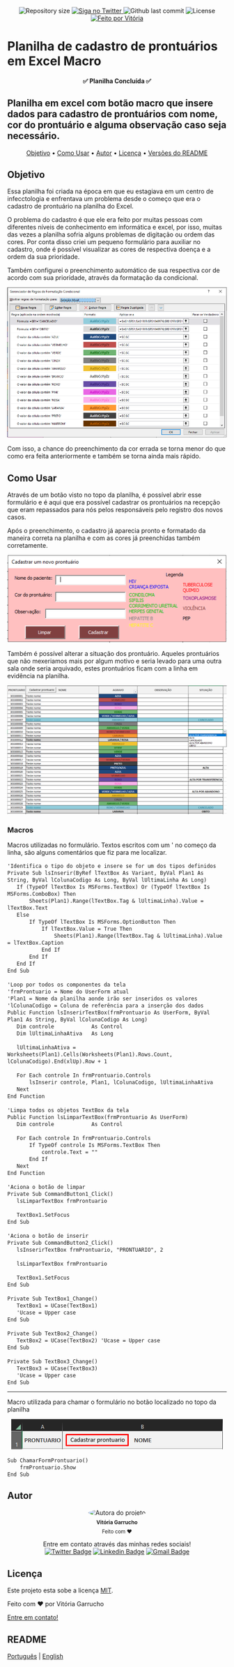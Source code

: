 <p align="center">
  <img alt="Repository size" src="https://img.shields.io/github/directory-file-count/marelps/excel-agendamento-de-consulta?style=flat-square">
  <a href="https://twitter.com/piterparquinho">
    <img alt="Siga no Twitter" src="https://img.shields.io/twitter/url?style=social&url=https%3A%2F%2Ftwitter.com%2Fpiterparquinho">
  </a>
  <img alt="Github last commit" src="https://img.shields.io/github/last-commit/marelps/excel-agendamento-de-consulta?style=flat-square">
   <img alt="License" src="https://img.shields.io/badge/license-MIT-brightgreen">
  <a href="https://rocketseat.com.br">
    <img alt="Feito por Vitória" src="https://img.shields.io/badge/feito%20por-Vitória-%237519C1">
  </a>

# Planilha de cadastro de prontuários em Excel Macro
<h4 align="center"> 
	✅ Planilha Concluída ✅
</h4>

##  Planilha em excel com botão macro que insere dados para cadastro de prontuários com nome, cor do prontuário e alguma observação caso seja necessário. 

<p align="center">
 <a href="#objetivo">Objetivo</a> •
 <a href="#como-usar">Como Usar</a> •  
 <a href="#autor">Autor</a> • 
  <a href="#licença">Licença</a> • 
 <a href="#readme">Versões do README</a>
</p>

## Objetivo
Essa planilha foi criada na época em que eu estagiava em um centro de infecctologia e enfrentava um problema desde o começo que era o cadastro de prontuário na planilha do Excel.

O problema do cadastro é que ele era feito por muitas pessoas com diferentes níveis de conhecimento em informática e excel, por isso, muitas das vezes a planilha sofria alguns problemas de digitação ou ordem das cores. Por conta disso criei um pequeno formulário para auxiliar no cadastro, onde é possível visualizar as cores de respectiva doença e a ordem da sua prioridade. 

Também configurei o preenchimento automático de sua respectiva cor de acordo com sua prioridade, através da formatação da condicional.

<p align="center">
<img src="imgs/condicional.png" alt="Formatação Condicional">
</p>

Com isso, a chance do preenchimento da cor errada se torna menor do que como era feita anteriormente e também se torna ainda mais rápido.


 ## Como Usar
 Através de um botão visto no topo da planilha, é possível abrir esse formulário e é aqui que era possível cadastrar os prontuários na recepção que eram repassados para nós pelos responsáveis pelo registro dos novos casos. 
 
 Após o preenchimento, o cadastro já aparecia pronto e formatado da maneira correta na planilha e com as cores já preenchidas também corretamente.

<p align="center">
   <img src="imgs/form.png" alt="Formulário">
</p>

Também é possível alterar a situação dos prontuário. Aqueles prontuários que não mexeriamos mais por algum motivo e seria levado para uma outra sala onde seria arquivado, estes prontuários ficam com a linha em evidência na planilha.

<p align="center">
<img src="imgs/planilha.png" alt="Planilha">
</p>

 ### Macros
 Macros utilizadas no formulário. Textos escritos com um ' no começo da linha, são alguns comentários que fiz para me localizar.
 ```
'Identifica o tipo do objeto e insere se for um dos tipos definidos
Private Sub lsInserir(ByRef lTextBox As Variant, ByVal Plan1 As String, ByVal lColunaCodigo As Long, ByVal lUltimaLinha As Long)
    If (TypeOf lTextBox Is MSForms.TextBox) Or (TypeOf lTextBox Is MSForms.ComboBox) Then
        Sheets(Plan1).Range(lTextBox.Tag & lUltimaLinha).Value = lTextBox.Text
    Else
        If TypeOf lTextBox Is MSForms.OptionButton Then
            If lTextBox.Value = True Then
                Sheets(Plan1).Range(lTextBox.Tag & lUltimaLinha).Value = lTextBox.Caption
            End If
        End If
    End If
End Sub

'Loop por todos os componentes da tela
'frmProntuario = Nome do UserForm atual
'Plan1 = Nome da planilha aonde irão ser inseridos os valores
'lColunaCodigo = Coluna de referência para a inserção dos dados
Public Function lsInserirTextBox(frmProntuario As UserForm, ByVal Plan1 As String, ByVal lColunaCodigo As Long)
    Dim controle            As Control
    Dim lUltimaLinhaAtiva   As Long
    
    lUltimaLinhaAtiva = Worksheets(Plan1).Cells(Worksheets(Plan1).Rows.Count, lColunaCodigo).End(xlUp).Row + 1
    
    For Each controle In frmProntuario.Controls
        lsInserir controle, Plan1, lColunaCodigo, lUltimaLinhaAtiva
    Next
End Function

'Limpa todos os objetos TextBox da tela
Public Function lsLimparTextBox(frmProntuario As UserForm)
    Dim controle            As Control
    
    For Each controle In frmProntuario.Controls
        If TypeOf controle Is MSForms.TextBox Then
            controle.Text = ""
        End If
    Next
End Function

'Aciona o botão de limpar
Private Sub CommandButton1_Click()
    lsLimparTextBox frmProntuario
    
    TextBox1.SetFocus
End Sub

'Aciona o botão de inserir
Private Sub CommandButton2_Click()
    lsInserirTextBox frmProntuario, "PRONTUARIO", 2
    
    lsLimparTextBox frmProntuario
    
    TextBox1.SetFocus
End Sub

Private Sub TextBox1_Change()
    TextBox1 = UCase(TextBox1)
    'Ucase = Upper case
End Sub

Private Sub TextBox2_Change()
    TextBox2 = UCase(TextBox2) 'Ucase = Upper case
End Sub

Private Sub TextBox3_Change()
    TextBox3 = UCase(TextBox3)
    'Ucase = Upper case
End Sub
 ```
 ***
Macro utilizada para chamar o formulário no botão localizado no topo da planilha

<p align="center">
   <img src="imgs/button.png" alt="Botão no topo da planilha">
</p>

```
Sub ChamarFormProntuario()
    frmProntuario.Show
End Sub
```

## Autor
<p align="center">
 <img style="border-radius: 50%;" src="https://avatars.githubusercontent.com/u/48718646?v=4" width="100px;" alt="Autora do projeto"/>
 <br />
 <sub><b>Vitória Garrucho</b></br> Feito com ❤️</sub></p>

<p align="center">Entre em contato através das minhas redes sociais!<br>
<a href="https://twitter.com/piterparquinho" target="_blank"><img src="https://img.shields.io/badge/-@piterparquinho-1ca0f1?style=flat-square&labelColor=1ca0f1&logo=twitter&logoColor=white&link=https://twitter.com/piterparquinho" alt="Twitter Badge"></a>
<a href="https://www.linkedin.com/in/vitoriagarrucho/" target="_blank"><img src="https://img.shields.io/badge/-Vitória-blue?style=flat-square&logo=Linkedin&logoColor=white&link=https://www.linkedin.com/in/vitoriagarrucho/" alt="Linkedin Badge"></a>
<a href="mailto:vitoriagarrucho@gmail.com" target="_blank"><img src="https://img.shields.io/badge/-vitoriagarrucho@gmail.com-c14438?style=flat-square&logo=Gmail&logoColor=white&link=mailto:vitoriagarrucho@gmail.com" alt="Gmail Badge"></a>
 </p>

## Licença

Este projeto esta sobe a licença [MIT](./LICENSE).

Feito com ❤️ por Vitória Garrucho

<a href="https://www.linkedin.com/in/vitoriagarrucho/" target="_blank">Entre em contato!</a>

## README
[Português](./README.md)  |  [English](./README-en.md)